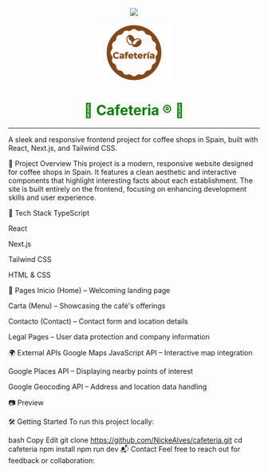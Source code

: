 <p align="center">
  <img loading="lazy" src="http://img.shields.io/static/v1?label=STATUS&message=In%20development&color=GREEN&style=for-the-badge"/>
</p>
<p align="center">
  <img loading="logo" src="./public/web-logo.png" width="150"/>
</p>

<h1 align="center" style="color: green;">🧠 Cafeteria ® 🧠</h1>

---

A sleek and responsive frontend project for coffee shops in Spain, built with React, Next.js, and Tailwind CSS.

📌 Project Overview
This project is a modern, responsive website designed for coffee shops in Spain. It features a clean aesthetic and interactive components that highlight interesting facts about each establishment. The site is built entirely on the frontend, focusing on enhancing development skills and user experience.

🚀 Tech Stack
TypeScript

React

Next.js

Tailwind CSS

HTML & CSS

📄 Pages
Inicio (Home) – Welcoming landing page

Carta (Menu) – Showcasing the café's offerings

Contacto (Contact) – Contact form and location details

Legal Pages – User data protection and company information

🌍 External APIs
Google Maps JavaScript API – Interactive map integration

Google Places API – Displaying nearby points of interest

Google Geocoding API – Address and location data handling

📷 Preview

🛠️ Getting Started
To run this project locally:

bash
Copy
Edit
git clone https://github.com/NickeAlves/cafeteria.git
cd cafeteria
npm install
npm run dev
📬 Contact
Feel free to reach out for feedback or collaboration:
